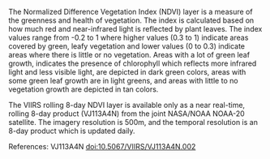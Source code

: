 The Normalized Difference Vegetation Index (NDVI) layer is a measure of the greenness and health of vegetation. The index is calculated based on how much red and near-infrared light is reflected by plant leaves. The index values range from -0.2 to 1 where higher values (0.3 to 1) indicate areas covered by green, leafy vegetation and lower values (0 to 0.3) indicate areas where there is little or no vegetation. Areas with a lot of green leaf growth, indicates the presence of chlorophyll which reflects more infrared light and less visible light, are depicted in dark green colors, areas with some green leaf growth are in light greens, and areas with little to no vegetation growth are depicted in tan colors.

The VIIRS rolling 8-day NDVI layer is available only as a near real-time, rolling 8-day product (VJ113A4N) from the joint NASA/NOAA NOAA-20 satellite. The imagery resolution is 500m, and the temporal resolution is an 8-day product which is updated daily.

References: VJ113A4N [doi:10.5067/VIIRS/VJ113A4N.002](https://doi.org/10.5067/VIIRS/VJ113A4N.002)

